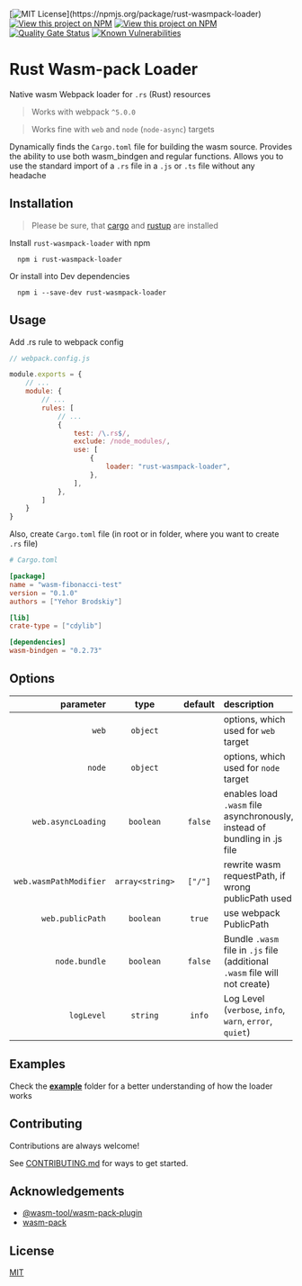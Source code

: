 [![MIT License](https://img.shields.io/npm/l/rust-wasmpack-loader.svg?)](https://npmjs.org/package/rust-wasmpack-loader)
[![View this project on NPM](https://img.shields.io/npm/v/rust-wasmpack-loader.svg)](https://npmjs.org/package/rust-wasmpack-loader)
[![View this project on NPM](https://img.shields.io/npm/dm/rust-wasmpack-loader.svg)](https://npmjs.org/package/rust-wasmpack-loader)
[![Quality Gate Status](https://sonarcloud.io/api/project_badges/measure?project=yeskiy_rustwasm-loader&metric=alert_status)](https://sonarcloud.io/summary/new_code?id=yeskiy_rustwasm-loader)
[![Known Vulnerabilities](https://snyk.io/test/github/yeskiy/rustwasm-loader/badge.svg)](https://snyk.io/test/github/yeskiy/rustwasm-loader)

# Rust Wasm-pack Loader

Native wasm Webpack loader for `.rs` (Rust) resources

> Works with webpack `^5.0.0`

> Works fine with `web` and `node` (`node-async`) targets

Dynamically finds the `Cargo.toml` file for building the wasm source.
Provides the ability to use both wasm_bindgen and regular functions.
Allows you to use the standard import of a `.rs` file in a `.js` or `.ts` file without any headache

## Installation
> Please be sure, that [cargo](https://doc.rust-lang.org/cargo/commands/cargo-install.html) and [rustup](https://rustup.rs/) are installed

Install `rust-wasmpack-loader` with npm

```shell script
  npm i rust-wasmpack-loader
```

Or install into Dev dependencies

```shell script
  npm i --save-dev rust-wasmpack-loader
```

## Usage

Add .rs rule to webpack config

```js 
// webpack.config.js

module.exports = {
    // ...
    module: {
        // ...
        rules: [
            // ...
            {
                test: /\.rs$/,
                exclude: /node_modules/,
                use: [
                    {
                        loader: "rust-wasmpack-loader",
                    },
                ],
            },
        ]
    }
}
```

Also, create `Cargo.toml` file (in root or in folder, where you want to create `.rs` file)

```toml
# Cargo.toml

[package]
name = "wasm-fibonacci-test"
version = "0.1.0"
authors = ["Yehor Brodskiy"]

[lib]
crate-type = ["cdylib"]

[dependencies]
wasm-bindgen = "0.2.73"
```

## Options
|              parameter |      type       | default | description                                                                 |
|-----------------------:|:---------------:|:-------:|:----------------------------------------------------------------------------|
|                  `web` |    `object`     |         | options, which used for `web` target                                        |
|                 `node` |    `object`     |         | options, which used for `node` target                                       |
|     `web.asyncLoading` |    `boolean`    | `false` | enables load `.wasm` file asynchronously, instead of bundling in .js file   |
| `web.wasmPathModifier` | `array<string>` | `["/"]` | rewrite wasm requestPath, if wrong publicPath used                          |
|       `web.publicPath` |    `boolean`    | `true`  | use webpack PublicPath                                                      |
|          `node.bundle` |    `boolean`    | `false` | Bundle `.wasm` file in `.js` file (additional `.wasm` file will not create) |
|             `logLevel` |    `string`     | `info`  | Log Level (`verbose`, `info`, `warn`, `error`, `quiet`)                     |



## Examples
Check the **[example](./example)** folder for a better understanding of how the loader works

## Contributing

Contributions are always welcome!

See [CONTRIBUTING.md](./CONTRIBUTING.md) for ways to get started.

## Acknowledgements

- [@wasm-tool/wasm-pack-plugin](https://github.com/wasm-tool/wasm-pack-plugin)
- [wasm-pack](https://github.com/rustwasm/wasm-pack)

## License

[MIT](https://choosealicense.com/licenses/mit/)
